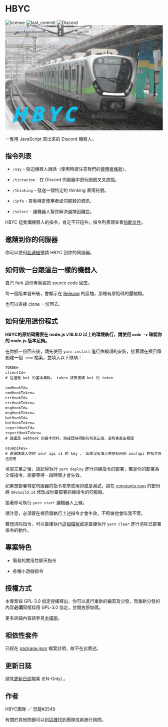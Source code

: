 # HBYC
![license](https://img.shields.io/github/license/HBYC-Team/HBYC?style=for-the-badge)
![last_commit](https://img.shields.io/github/last-commit/HBYC-Team/HBYC?style=for-the-badge)
![Discord](https://img.shields.io/discord/977204156043509780?style=for-the-badge)
[![EMU800!!!](../public/images/banner-20221009.jpg)](https://reurl.cc/GxQqdy)

一隻用 JavaScript 寫出來的 Discord 機器人。

## 指令列表
* `/say` - 強迫機器人說話（使用時請注意我們的[使用者條款](./TeamofService-Tw.md)）。

* `/tictactoe` - 在 Discord 伺服器中遊玩圈圈叉叉遊戲。

* `/thinking` - 發送一個特定的 thinking 表情符號。

* `/info` - 查看特定使用者或伺服器的資訊。

* `/select` - 讓機器人幫你解決選擇困難症。

HBYC 這隻爛機器人的指令，肯定不只這些，指令列表請查看[協助文件](./help.md)。

## 邀請到你的伺服器
你可以使用[此連結](https://discord.com/api/oauth2/authorize?client_id=977024737156931675&permissions=1644971949559&scope=bot%20applications.commands)邀請 HBYC 到你的伺服器。

## 如何做一台跟這台一樣的機器人
自己 fork 這份專案或抓 source code 回去。

每一個版本發布後，會顯示在 [Release](https://github.com/HBYC-Team/HBYC/releases) 的區塊，那裡有原始碼的壓縮檔。

也可以直接 clone 一份回去。

## 如何使用這份程式
**HBYC的原始碼需要在 node.js v18.8.0 以上的環境執行，請使用 `node -v` 確認你的 node.js 版本足夠。**

在你抓一份回去後，請先使用 `yarn install` 進行依賴項的安裝，接著請在根目錄創建一個 `.env` 檔案，並填入以下缺項：
```
TOKEN=
clientId=
# 這裡是 bot 的基本資料， token 請直接填 bot 的 token 

cmdHookId=
cmdHookToken=
errHookId=
errHookToken=
msgHookId=
msgHookToken=
botHookId=
botHookToken=
reportHookId=
reportHookToken=
# 這邊是 webhook 的基本資料，請確認缺項都有填寫正確，否則會產生報錯

osuApiKey=
# 這邊請填入你的 osu! api v1 的 key ， 如果沒有填入將使有用到 osu!api 的指令無法使用
```

填寫完畢之後，請記得執行 `yarn deploy` 進行斜線指令的部署，若是你的部署為全域指令，需要等待一段時間才會生效。

如果想部署特定伺服器的指令拿來使用抑或是測試，請在 [constants.json](../src/constants.json) 的部份將 `devGuild.id` 修改成你要部署斜線指令的伺服器。

接著即可執行 `yarn start` 讓機器人上線。

請注意，必須要在根目錄執行上述指令才會生效，不照做他會叫我不管。

若想清除指令，可以直接執行[這個檔案](../src/clear.js)或是直接執行 `yarn clear` 進行清除已部署指令的動作。

## 專案特色
* 簡易的實用性聊天指令

* 各種小遊戲指令

## 授權方式
本專案採 GPL-3.0 協定授權釋出，你可以進行重新的編寫及分發，而重新分發的內容**必須**同樣採用 GPL-3.0 協定，並開放原始碼。

更多詳細內容請參見[本檔案](../LICENSE)。

## 相依性套件
已經在 [package.json](./package.json) 檔案註明，故不在此贅述。

## 更新日誌
請見[更新日誌](../CHANGELOG.md)檔案 (EN-Only) 。

## 作者
HBYC團隊 ／ 恐龍#2549

有關於其他問題可以到[這裡](https://discord.gg/J7X2nWXszp)找到團隊成員進行詢問。